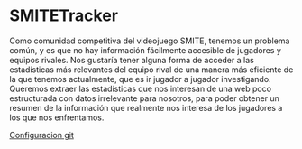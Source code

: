# SMITETracker

Como comunidad competitiva del videojuego SMITE, tenemos un problema común, y es que no hay información fácilmente accesible de jugadores y equipos rivales. Nos gustaría tener alguna forma de acceder a las estadísticas más relevantes del equipo rival de una manera más eficiente de la que tenemos actualmente, que es ir jugador a jugador investigando. Queremos extraer las estadísticas que nos interesan de una web poco estructurada con datos irrelevante para nosotros, para poder obtener un resumen de la información que realmente nos interesa de los jugadores a los que nos enfrentamos.

<a href="gitconfiguration.png">Configuracion git</a>

